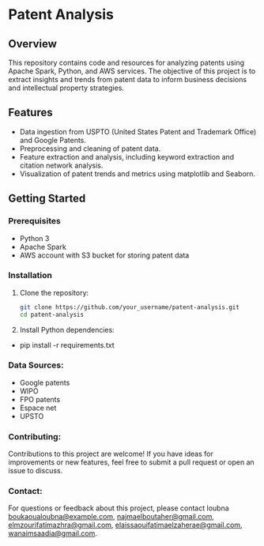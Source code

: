 # Patent Analysis

## Overview

This repository contains code and resources for analyzing patents using Apache Spark, Python, and AWS services. The objective of this project is to extract insights and trends from patent data to inform business decisions and intellectual property strategies.

## Features

- Data ingestion from USPTO (United States Patent and Trademark Office) and Google Patents.
- Preprocessing and cleaning of patent data.
- Feature extraction and analysis, including keyword extraction and citation network analysis.
- Visualization of patent trends and metrics using matplotlib and Seaborn.

## Getting Started

### Prerequisites

- Python 3
- Apache Spark
- AWS account with S3 bucket for storing patent data

### Installation

1. Clone the repository:

   ```bash
   git clone https://github.com/your_username/patent-analysis.git
   cd patent-analysis
   ```
2. Install Python dependencies:
 - pip install -r requirements.txt

### Data Sources:
- Google patents
- WIPO
- FPO patents
- Espace net
- UPSTO
### Contributing:

Contributions to this project are welcome! If you have ideas for improvements or new features, feel free to submit a pull request or open an issue to discuss.
### Contact:
For questions or feedback about this project, please contact loubna boukaoualoubna@example.com, najmaelboutaher@gmail.com, elmzourifatimazhra@gmail.com, elaissaouifatimaelzaherae@gmail.com, wanaimsaadia@gmail.com.
